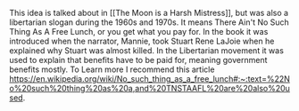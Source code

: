 This idea is talked about in [[The Moon is a Harsh Mistress]], but was also a libertarian slogan during the 1960s and 1970s. It means There Ain't No Such Thing As A Free Lunch, or you get what you pay for. In the book it was introduced when the narrator, Mannie, took Stuart Rene LaJoie when he explained why Stuart was almost killed.
In the Libertarian movement it was used to explain that benefits have to be paid for, meaning government benefits mostly. To Learn more I recommend this article https://en.wikipedia.org/wiki/No_such_thing_as_a_free_lunch#:~:text=%22No%20such%20thing%20as%20a,and%20TNSTAAFL%20are%20also%20used.